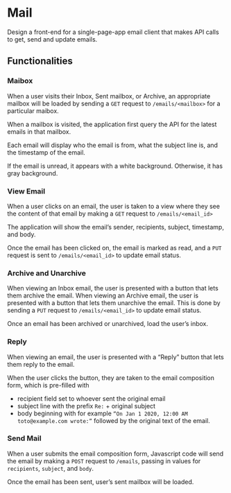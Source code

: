 # Mail

Design a front-end for a single-page-app email client that makes API calls to get, send and update emails.

## Functionalities

### Maibox

When a user visits their Inbox, Sent mailbox, or Archive, an appropriate mailbox will be loaded by sending a `GET` request to `/emails/<mailbox>` for a particular maibox.

When a mailbox is visited, the application first query the API for the latest emails in that mailbox.

Each email will display who the email is from, what the subject line is, and the timestamp of the email.

If the email is unread, it appears with a white background. Otherwise, it has gray background.

### View Email

When a user clicks on an email, the user is taken to a view where they see the content of that email by making a `GET` request to `/emails/<email_id>`

The application will show the email’s sender, recipients, subject, timestamp, and body.

Once the email has been clicked on, the email is marked as read, and a `PUT` request is sent to `/emails/<email_id>` to update email status.


### Archive and Unarchive

When viewing an Inbox email, the user is presented with a button that lets them archive the email. When viewing an Archive email, the user is presented with a button that lets them unarchive the email. This is done by sending a `PUT` request to `/emails/<email_id>` to update email status.

Once an email has been archived or unarchived, load the user’s inbox.


### Reply

When viewing an email, the user is presented with a “Reply” button that lets them reply to the email.

When the user clicks the button, they are taken to the email composition form, which is pre-filled with
* recipient field set to whoever sent the original email
* subject line with the prefix `Re:` + original subject
* body beginning with for example `“On Jan 1 2020, 12:00 AM toto@example.com wrote:”` followed by the original text of the email.


### Send Mail

When a user submits the email composition form, Javascript code will send the email by making a `POST` request to `/emails`, passing in values for `recipients`, `subject`, and `body`.

Once the email has been sent, user’s sent mailbox will be loaded.
